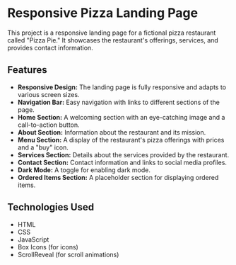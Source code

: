 # Responsive Pizza Landing Page

This project is a responsive landing page for a fictional pizza restaurant called "Pizza Pie." It showcases the restaurant's offerings, services, and provides contact information.

## Features

- **Responsive Design:** The landing page is fully responsive and adapts to various screen sizes.
- **Navigation Bar:** Easy navigation with links to different sections of the page.
- **Home Section:** A welcoming section with an eye-catching image and a call-to-action button.
- **About Section:** Information about the restaurant and its mission.
- **Menu Section:** A display of the restaurant's pizza offerings with prices and a "buy" icon.
- **Services Section:** Details about the services provided by the restaurant.
- **Contact Section:** Contact information and links to social media profiles.
- **Dark Mode:** A toggle for enabling dark mode.
- **Ordered Items Section:** A placeholder section for displaying ordered items.

## Technologies Used

- HTML
- CSS
- JavaScript
- Box Icons (for icons)
- ScrollReveal (for scroll animations)
